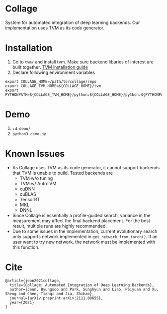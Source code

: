 # Collage
System for automated integration of deep learning backends. Our implementation uses TVM as its code generator. 

# Installation
1. Go to `tvm/` and install tvm. Make sure backend libaries of interest are built together. [TVM installation guide](https://tvm.apache.org/docs/install/index.html)
2. Declare following environment variables
```
export COLLAGE_HOME=/path/to/collage/repo
export COLLAGE_TVM_HOME=${COLLAGE_HOME}/tvm
export PYTHONPATH=${COLLAGE_TVM_HOME}/python:${COLLAGE_HOME}/python:${PYTHONPATH}
```

# Demo
1. `cd demo/`
2. `python3 demo.py`

# Known Issues
* As Collage uses TVM as its code generator, it cannot support backends that TVM is unable to build. Tested backends are
  * TVM w/o tuning
  * TVM w/ AutoTVM
  * cuDNN
  * cuBLAS
  * TensorRT
  * MKL
  * DNNL
* Since Collage is essentially a profile-guided search, variance in the measurement may affect the final backend placement. For the best result, multiple runs are highly recommended. 
* Due to some issues in the implementation, current evolutionary search only supports network implemented in `get_network_from_torch()`. If an user want to try new network, the network must be implemented with this function.


# Cite
```
@article{jeon2021collage,
  title={Collage: Automated Integration of Deep Learning Backends},
  author={Jeon, Byungsoo and Park, Sunghyun and Liao, Peiyuan and Xu, Sheng and Chen, Tianqi and Jia, Zhihao},
  journal={arXiv preprint arXiv:2111.00655},
  year={2021}
}
```
